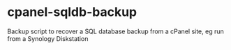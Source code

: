 # cpanel-sqldb-backup
Backup script to recover a SQL database backup from a cPanel site, eg run from a Synology Diskstation
